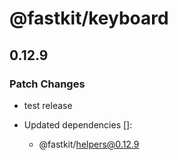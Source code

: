 # @fastkit/keyboard

## 0.12.9

### Patch Changes

- test release

- Updated dependencies []:
  - @fastkit/helpers@0.12.9
